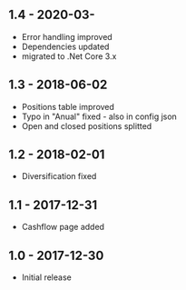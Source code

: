## 1.4 - 2020-03-

- Error handling improved
- Dependencies updated 
- migrated to .Net Core 3.x

## 1.3 - 2018-06-02 

- Positions table improved
- Typo in "Anual" fixed - also in config json
- Open and closed positions splitted

## 1.2 - 2018-02-01 

- Diversification fixed

## 1.1 - 2017-12-31 

- Cashflow page added

## 1.0 - 2017-12-30

- Initial release

